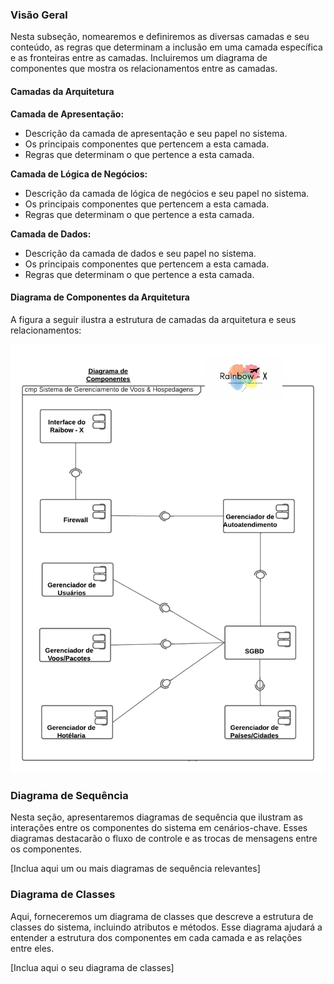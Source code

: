 ### Visão Geral

Nesta subseção, nomearemos e definiremos as diversas camadas e seu conteúdo, as regras que determinam a inclusão em uma camada específica e as fronteiras entre as camadas. Incluiremos um diagrama de componentes que mostra os relacionamentos entre as camadas.

#### Camadas da Arquitetura

**Camada de Apresentação:**
- Descrição da camada de apresentação e seu papel no sistema.
- Os principais componentes que pertencem a esta camada.
- Regras que determinam o que pertence a esta camada.

**Camada de Lógica de Negócios:**
- Descrição da camada de lógica de negócios e seu papel no sistema.
- Os principais componentes que pertencem a esta camada.
- Regras que determinam o que pertence a esta camada.

**Camada de Dados:**
- Descrição da camada de dados e seu papel no sistema.
- Os principais componentes que pertencem a esta camada.
- Regras que determinam o que pertence a esta camada.

#### Diagrama de Componentes da Arquitetura

A figura a seguir ilustra a estrutura de camadas da arquitetura e seus relacionamentos:

![Logo do Rainbow](img/Diag_Componentes_Arquitetura.png)

### Diagrama de Sequência

Nesta seção, apresentaremos diagramas de sequência que ilustram as interações entre os componentes do sistema em cenários-chave. Esses diagramas destacarão o fluxo de controle e as trocas de mensagens entre os componentes.

[Inclua aqui um ou mais diagramas de sequência relevantes]

### Diagrama de Classes

Aqui, forneceremos um diagrama de classes que descreve a estrutura de classes do sistema, incluindo atributos e métodos. Esse diagrama ajudará a entender a estrutura dos componentes em cada camada e as relações entre eles.

[Inclua aqui o seu diagrama de classes]
